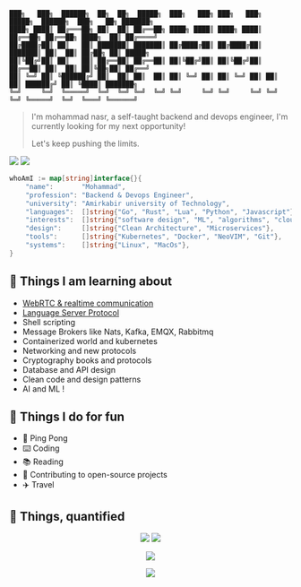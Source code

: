 ```
███╗   ███╗  ██████╗  ██╗  ██╗  █████╗  ███╗   ███╗ ███╗   ███╗  █████╗  ██████╗  ███╗   ██╗ ███████╗
████╗ ████║ ██╔═══██╗ ██║  ██║ ██╔══██╗ ████╗ ████║ ████╗ ████║ ██╔══██╗ ██╔══██╗ ████╗  ██║ ██╔════╝
██╔████╔██║ ██║   ██║ ███████║ ███████║ ██╔████╔██║ ██╔████╔██║ ███████║ ██║  ██║ ██╔██╗ ██║ █████╗  
██║╚██╔╝██║ ██║   ██║ ██╔══██║ ██╔══██║ ██║╚██╔╝██║ ██║╚██╔╝██║ ██╔══██║ ██║  ██║ ██║╚██╗██║ ██╔══╝  
██║ ╚═╝ ██║ ╚██████╔╝ ██║  ██║ ██║  ██║ ██║ ╚═╝ ██║ ██║ ╚═╝ ██║ ██║  ██║ ██████╔╝ ██║ ╚████║ ███████╗
╚═╝     ╚═╝  ╚═════╝  ╚═╝  ╚═╝ ╚═╝  ╚═╝ ╚═╝     ╚═╝ ╚═╝     ╚═╝ ╚═╝  ╚═╝ ╚═════╝  ╚═╝  ╚═══╝ ╚══════╝
```

> I'm mohammad nasr, a self-taught backend and devops engineer, I'm currently looking for my next opportunity!
> 
> Let's keep pushing the limits.

[![](https://img.shields.io/badge/-mohammadne@mail.ru-lightgray?style=for-the-badge&logo=gmail)](mailto:mohammadne@mail.ru)
[![](https://img.shields.io/badge/-mohammadne-lightgray?style=for-the-badge&logo=linkedin)](https://www.linkedin.com/in/mohammadne/)

```go
whoAmI := map[string]interface{}{
	"name":       "Mohammad",
	"profession": "Backend & Devops Engineer",
	"university": "Amirkabir university of Technology",
	"languages":  []string{"Go", "Rust", "Lua", "Python", "Javascript"},
	"interests":  []string{"software design", "ML", "algorithms", "cloud", "webRTC"},
	"design":     []string{"Clean Architecture", "Microservices"},
	"tools":      []string{"Kubernetes", "Docker", "NeoVIM", "Git"},
	"systems":    []string{"Linux", "MacOs"},
}
```

## 📖 Things I am learning about

- [WebRTC & realtime communication](https://webrtcforthecurious.com/)
- [Language Server Protocol](https://microsoft.github.io/language-server-protocol)
- Shell scripting
- Message Brokers like Nats, Kafka, EMQX, Rabbitmq
- Containerized world and kubernetes
- Networking and new protocols
- Cryptography books and protocols
- Database and API design
- Clean code and design patterns
- AI and ML !

## 💪 Things I do for fun

- 🏓 Ping Pong
- ⌨️ Coding
- 📚 Reading
- 🤼 Contributing to open-source projects
- ✈️ Travel

## 🧮 Things, quantified

<p align = "center">
  <img src="https://github-readme-stats.vercel.app/api?username=mohammadne&show_icons=true&theme=radical&line_height=40">
  <img src="https://github-readme-stats.vercel.app/api/top-langs/?username=mohammadne&theme=radical">
</p>

<p align = "center">
  <img src="https://activity-graph.herokuapp.com/graph?username=mohammadne&theme=redical">
</p> 

<p align = "center">
  <img src="https://github-readme-streak-stats.herokuapp.com/?user=mohammadne&show_icons=true&theme=radical"/>
</p>
